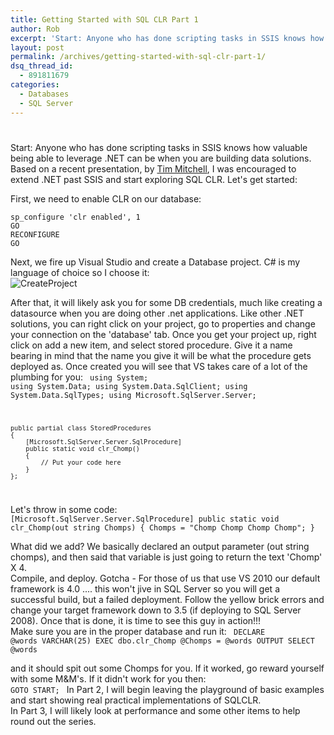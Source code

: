 ```yaml
---
title: Getting Started with SQL CLR Part 1
author: Rob
excerpt: 'Start: Anyone who has done scripting tasks in SSIS knows how valuable being able to leverage .NET can be when you are building data solutions. Based on a presentation I saw, by Tim Mitchell, I was encouraged to extend .NET past SSIS and start exploring SQL CLR.  Lets get started'
layout: post
permalink: /archives/getting-started-with-sql-clr-part-1/
dsq_thread_id:
  - 891811679
categories:
  - Databases
  - SQL Server
---
```

# 

Start: Anyone who has done scripting tasks in SSIS knows how valuable being able to leverage .NET can be when you are building data solutions. Based on a recent presentation, by [Tim Mitchell][1], I was encouraged to extend .NET past SSIS and start exploring SQL CLR. Let's get started:

 [1]: http://www.timmitchell.net/

First, we need to enable CLR on our database:

    sp_configure 'clr enabled', 1
    GO
    RECONFIGURE
    GO
    

Next, we fire up Visual Studio and create a Database project. C# is my language of choice so I choose it:  
![CreateProject][2]

 [2]: https://www.datachomp.com/assets/sqlserver/sqlclr/CreateProject.jpg

After that, it will likely ask you for some DB credentials, much like creating a datasource when you are doing other .net applications. Like other .NET solutions, you can right click on your project, go to properties and change your connection on the 'database' tab. Once you get your project up, right click on add a new item, and select stored procedure. Give it a name bearing in mind that the name you give it will be what the procedure gets deployed as. Once created you will see that VS takes care of a lot of the plumbing for you:
<code>
	using System;
	using System.Data;
	using System.Data.SqlClient;
	using System.Data.SqlTypes;
	using Microsoft.SqlServer.Server;


	public partial class StoredProcedures
	{
		[Microsoft.SqlServer.Server.SqlProcedure]
		public static void clr_Chomp()
		{
			// Put your code here
		}
	};
</code>

Let's throw in some code:
<code>
	[Microsoft.SqlServer.Server.SqlProcedure]
		public static void clr_Chomp(out string Chomps)
		{
			Chomps = "Chomp Chomp Chomp Chomp";
		}
</code>

What did we add? We basically declared an output parameter (out string chomps), and then said that variable is just going to return the text 'Chomp' X 4.  
Compile, and deploy. Gotcha - For those of us that use VS 2010 our default framework is 4.0 .... this won't jive in SQL Server so you will get a successful build, but a failed deployment. Follow the yellow brick errors and change your target framework down to 3.5 (if deploying to SQL Server 2008). Once that is done, it is time to see this guy in action!!!  
Make sure you are in the proper database and run it:
<code>
	DECLARE @words VARCHAR(25)
	EXEC dbo.clr_Chomp @Chomps = @words OUTPUT
	SELECT @words
</code>

and it should spit out some Chomps for you. If it worked, go reward yourself with some M&M's. If it didn't work for you then:
<code>
    GOTO START;
</code>
In Part 2, I will begin leaving the playground of basic examples and start showing real practical implementations of SQLCLR.  
In Part 3, I will likely look at performance and some other items to help round out the series.